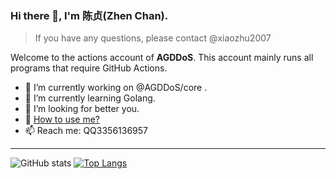 ### Hi there 👋, I'm 陈贞(Zhen Chan).

> If you have any questions, please contact @xiaozhu2007 

Welcome to the actions account of **AGDDoS**. 
This account mainly runs all programs that require GitHub Actions.

- 🔭 I’m currently working on @AGDDoS/core .
- 🌱 I’m currently learning Golang.
- 🤔 I’m looking for better you.
- 💬 [How to use me?](https://github.com/AGDDoS-bot/AGDDoS-bot/blob/main/USAGE.md)
- 📫 Reach me: QQ3356136957

---
![GitHub stats](https://github-readme-stats.vercel.app/api?username=AGDDoS-bot&repo=AGDDoS-bot&locale=cn&count_private=true)
[![Top Langs](https://github-readme-stats.vercel.app/api/top-langs/?username=AGDDoS-bot)](https://github.com/AGDDoS-bot)
